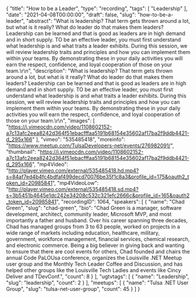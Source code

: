 {
  "title": "How to be a Leader",
  "type": "recording",
  "tags": [
    "Leadership"
  ],
  "date": "2021-04-08T00:00:00",
  "draft": false,
  "slug": "how-to-be-a-leader",
  "abstract": "What is leadership? That term gets thrown around a lot, but what is it really? What do leader do that makes them leaders? Leadership can be learned and that is good as leaders are in high demand and in short supply. TO be an effective leader, you must first understand what leadership is and what traits a leader exhibits. During this session, we will review leadership traits and principles and how you can implement them within your teams. By demonstrating these in your daily activities you will earn the respect, confidence, and loyal cooperation of those on your team.\r\n",
  "description": "What is leadership? That term gets thrown around a lot, but what is it really? What do leader do that makes them leaders? Leadership can be learned and that is good as leaders are in high demand and in short supply. TO be an effective leader, you must first understand what leadership is and what traits a leader exhibits. During this session, we will review leadership traits and principles and how you can implement them within your teams. By demonstrating these in your daily activities you will earn the respect, confidence, and loyal cooperation of those on your team.\r\n",
  "images": [
    "https://i.vimeocdn.com/video/1108602152-a7c13afc2eea8242d364f51ebacfffaa5191b68154e35602af17ba2f9ddb4421-d_295x166"
  ],
  "vimeo": "535485418",
  "moreinfo": "https://www.meetup.com/TulsaDevelopers-net/events/276982091/",
  "thumbnail": "https://i.vimeocdn.com/video/1108602152-a7c13afc2eea8242d364f51ebacfffaa5191b68154e35602af17ba2f9ddb4421-d_295x166",
  "mp4Video": "http://player.vimeo.com/external/535485418.hd.mp4?s=84af7ed4b4fc4bdfaf499decd70076be35f1c8a3&profile_id=175&oauth2_token_id=20985841",
  "mp4VideoLow": "http://player.vimeo.com/external/535485418.sd.mp4?s=3b5451b4645e1dc242e34208c532c321efc2666c&profile_id=165&oauth2_token_id=20985841",
  "recordingID": 1064,
  "speakers": [
    {
      "name": "Chad Green",
      "slug": "chad-green",
      "bio": "Chad Green is a manager, software development, architect, community leader, Microsoft MVP, and most importantly a father and husband. Over his career spanning three decades, Chad has managed groups from 3 to 63 people, worked on projects in a wide range of markets including education, healthcare, military, government, workforce management, financial services, chemical research, and electronic commerce.  Being a big believer in giving back and wanting to ensure that there are cool events for others, Chad founded and chairs the annual Code PaLOUsa conference, organizes the Louisville .NET Meetup user group and the Monthly Tech Leader Coffee and Discussion, and has helped other groups like the Louisville Tech Ladies and events like Cincy Deliver and TDevConf.",
      "count": 8
    }
  ],
  "ugtvtags": [
    {
      "name": "Leadership",
      "slug": "leadership",
      "count": 2
    }
  ],
  "meetups": [
    {
      "name": "Tulsa .NET User Group",
      "slug": "tulsa-net-user-group",
      "count": 45
    }
  ]
}